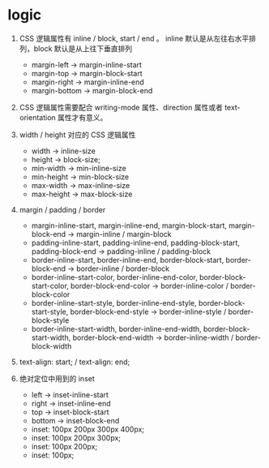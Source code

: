 # logic

1. CSS 逻辑属性有 inline / block, start / end 。 inline 默认是从左往右水平排列，block 默认是从上往下垂直排列

   - margin-left -> margin-inline-start
   - margin-top -> margin-block-start
   - margin-right -> margin-inline-end
   - margin-bottom -> margin-block-end

2. CSS 逻辑属性需要配合 writing-mode 属性、direction 属性或者 text-orientation 属性才有意义。

3. width / height 对应的 CSS 逻辑属性

   - width -> inline-size
   - height -> block-size;
   - min-width -> min-inline-size
   - min-height -> min-block-size
   - max-width -> max-inline-size
   - max-height -> max-block-size

4. margin / padding / border

   - margin-inline-start, margin-inline-end, margin-block-start, margin-block-end -> margin-inline / margin-block
   - padding-inline-start, padding-inline-end, padding-block-start, padding-block-end -> padding-inline / padding-block
   - border-inline-start, border-inline-end, border-block-start, border-block-end -> border-inline / border-block
   - border-inline-start-color, border-inline-end-color, border-block-start-color, border-block-end-color -> border-inline-color / border-block-color
   - border-inline-start-style, border-inline-end-style, border-block-start-style, border-block-end-style -> border-inline-style / border-block-style
   - border-inline-start-width, border-inline-end-width, border-block-start-width, border-block-end-width -> border-inline-width / border-block-width

5. text-align: start; / text-align: end;

6. 绝对定位中用到的 inset

   - left -> inset-inline-start
   - right -> inset-inline-end
   - top -> inset-block-start
   - bottom -> inset-block-end
   - inset: 100px 200px 300px 400px;
   - inset: 100px 200px 300px;
   - inset: 100px 200px;
   - inset: 100px;
